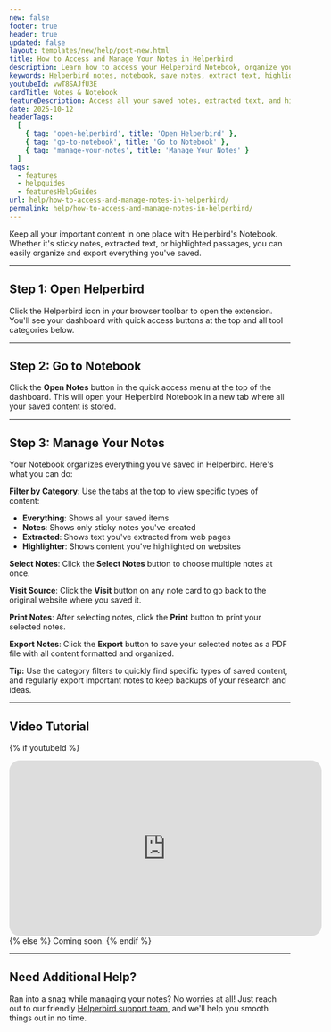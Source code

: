 ```yaml
---
new: false
footer: true
header: true
updated: false
layout: templates/new/help/post-new.html
title: How to Access and Manage Your Notes in Helperbird
description: Learn how to access your Helperbird Notebook, organize your saved notes, extracted text, and highlights, and export them for future use.
keywords: Helperbird notes, notebook, save notes, extract text, highlights, sticky notes, export notes, print notes, organize notes, Helperbird scrapbook, writing tools
youtubeId: vwT8SAJfU3E
cardTitle: Notes & Notebook
featureDescription: Access all your saved notes, extracted text, and highlights in one place. Organize, search, print, and export your notes to keep your ideas organized.
date: 2025-10-12
headerTags:
  [
    { tag: 'open-helperbird', title: 'Open Helperbird' },
    { tag: 'go-to-notebook', title: 'Go to Notebook' },
    { tag: 'manage-your-notes', title: 'Manage Your Notes' }
  ]
tags:
  - features
  - helpguides
  - featuresHelpGuides
url: help/how-to-access-and-manage-notes-in-helperbird/
permalink: help/how-to-access-and-manage-notes-in-helperbird/
---
```


Keep all your important content in one place with Helperbird's Notebook. Whether it's sticky notes, extracted text, or highlighted passages, you can easily organize and export everything you've saved.

---

## Step 1: Open Helperbird

Click the Helperbird icon in your browser toolbar to open the extension. You'll see your dashboard with quick access buttons at the top and all tool categories below.


---

## Step 2: Go to Notebook

Click the **Open Notes** button in the quick access menu at the top of the dashboard. This will open your Helperbird Notebook in a new tab where all your saved content is stored.


---

## Step 3: Manage Your Notes

Your Notebook organizes everything you've saved in Helperbird. Here's what you can do:

**Filter by Category**: Use the tabs at the top to view specific types of content:

- **Everything**: Shows all your saved items
- **Notes**: Shows only sticky notes you've created
- **Extracted**: Shows text you've extracted from web pages
- **Highlighter**: Shows content you've highlighted on websites

**Select Notes**: Click the **Select Notes** button to choose multiple notes at once.

**Visit Source**: Click the **Visit** button on any note card to go back to the original website where you saved it.

**Print Notes**: After selecting notes, click the **Print** button to print your selected notes.

**Export Notes**: Click the **Export** button to save your selected notes as a PDF file with all content formatted and organized.


**Tip:** Use the category filters to quickly find specific types of saved content, and regularly export important notes to keep backups of your research and ideas.

---

## Video Tutorial

{% if youtubeId %}
<iframe
  width="560"
  height="315"
  src="https://www.youtube.com/embed/{{youtubeId}}"
  title="YouTube video player"
  frameborder="0"
  allow="accelerometer; autoplay; clipboard-write; encrypted-media; gyroscope; picture-in-picture; web-share"
  allowfullscreen
  style="border-radius: 19px;"
></iframe>
{% else %}
Coming soon.
{% endif %}

---

## Need Additional Help?

Ran into a snag while managing your notes? No worries at all! Just reach out to our friendly [Helperbird support team](/support/), and we'll help you smooth things out in no time.